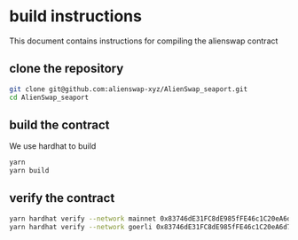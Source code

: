 # build instructions

This document contains instructions for compiling the alienswap contract


## clone the repository

```bash
git clone git@github.com:alienswap-xyz/AlienSwap_seaport.git
cd AlienSwap_seaport
```

## build the contract

We use hardhat to build

```bash
yarn
yarn build
```

## verify the contract

```bash
yarn hardhat verify --network mainnet 0x83746dE31FC8dE985fFE46c1C20eA6d7d8f4ed3a 0x00000000f9490004c11cef243f5400493c00ad63 # for mainnet
yarn hardhat verify --network goerli 0x83746dE31FC8dE985fFE46c1C20eA6d7d8f4ed3a 0x00000000f9490004c11cef243f5400493c00ad63  # for goerli
```